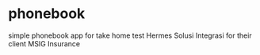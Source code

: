 # phonebook
simple phonebook app for take home test Hermes Solusi Integrasi for their client MSIG Insurance
